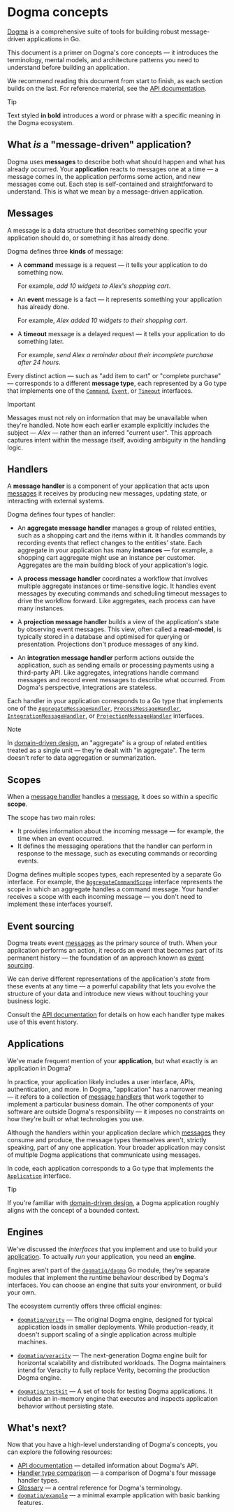 # Dogma concepts

[Dogma] is a comprehensive suite of tools for building robust message-driven
applications in Go.

This document is a primer on Dogma's core concepts — it introduces the
terminology, mental models, and architecture patterns you need to understand
before building an application.

We recommend reading this document from start to finish, as each section builds
on the last. For reference material, see the [API documentation].

> [!TIP]
> Text styled **in bold** introduces a word or phrase with a specific meaning
> in the Dogma ecosystem.

## What _is_ a "message-driven" application?

Dogma uses **messages** to describe both what should happen and what has already
occurred. Your **application** reacts to messages one at a time — a message
comes in, the application performs some action, and new messages come out. Each
step is self-contained and straightforward to understand. This is what we mean
by a message-driven application.

## Messages

A message is a data structure that describes something specific your application
should do, or something it has already done.

Dogma defines three **kinds** of message:

- A **command** message is a request — it tells your application to do something now.

  For example, _add 10 widgets to Alex's shopping cart_.

- An **event** message is a fact — it represents something your application has already done.

  For example, _Alex added 10 widgets to their shopping cart_.

- A **timeout** message is a delayed request — it tells your application to do something later.

  For example, _send Alex a reminder about their incomplete purchase after 24 hours_.

Every distinct action — such as "add item to cart" or "complete purchase" —
corresponds to a different **message type**, each represented by a Go type that
implements one of the [`Command`], [`Event`], or [`Timeout`] interfaces.

> [!IMPORTANT]
> Messages must not rely on information that may be unavailable when they're
> handled. Note how each earlier example explicitly includes the subject —
> _Alex_ — rather than an inferred "current user". This approach captures intent
> within the message itself, avoiding ambiguity in the handling logic.

## Handlers

A **message handler** is a component of your application that acts upon
[messages] it receives by producing new messages, updating state, or interacting
with external systems.

Dogma defines four types of handler:

- An **aggregate message handler** manages a group of related entities, such
  as a shopping cart and the items within it. It handles commands by recording
  events that reflect changes to the entities' state. Each aggregate in your
  application has many **instances** — for example, a shopping cart aggregate
  might use an instance per customer. Aggregates are the main building block of
  your application's logic.

- A **process message handler** coordinates a workflow that involves multiple
  aggregate instances or time-sensitive logic. It handles event messages by
  executing commands and scheduling timeout messages to drive the workflow
  forward. Like aggregates, each process can have many instances.

- A **projection message handler** builds a view of the application's state by
  observing event messages. This view, often called a **read-model**, is
  typically stored in a database and optimised for querying or presentation.
  Projections don't produce messages of any kind.

- An **integration message handler** perform actions outside the application,
  such as sending emails or processing payments using a third-party API. Like
  aggregates, integrations handle command messages and record event messages to
  describe what occurred. From Dogma's perspective, integrations are stateless.

Each handler in your application corresponds to a Go type that implements one
of the [`AggregateMessageHandler`], [`ProcessMessageHandler`],
[`IntegrationMessageHandler`], or [`ProjectionMessageHandler`] interfaces.

> [!NOTE]
> In [domain-driven design], an "aggregate" is a group of related entities
> treated as a single unit — they're dealt with "in aggregate". The term doesn't
> refer to data aggregation or summarization.

## Scopes

When a [message handler] handles a [message], it does so within a specific
**scope**.

The scope has two main roles:

- It provides information about the incoming message — for example, the time
  when an event occurred.
- It defines the messaging operations that the handler can perform in response
  to the message, such as executing commands or recording events.

Dogma defines multiple scopes types, each represented by a separate Go interface.
For example, the [`AggregateCommandScope`] interface represents the scope in
which an aggregate handles a command message. Your handler receives a scope with
each incoming message — you don't need to implement these interfaces yourself.

## Event sourcing

Dogma treats event [messages] as the primary source of truth. When your
application performs an action, it records an event that becomes part of its
permanent history — the foundation of an approach known as [event sourcing].

We can derive different representations of the application's _state_ from these
events at any time — a powerful capability that lets you evolve the structure of
your data and introduce new views without touching your business logic.

Consult the [API documentation] for details on how each handler type makes use
of this event history.

## Applications

We've made frequent mention of your **application**, but what exactly is an
application in Dogma?

In practice, your application likely includes a user interface, APIs,
authentication, and more. In Dogma, "application" has a narrower meaning — it
refers to a collection of [message handlers] that work together to implement a
particular business domain. The other components of your software are outside
Dogma's responsibility — it imposes no constraints on how they're built or what
technologies you use.

Although the handlers within your application declare which [messages] they
consume and produce, the message types themselves aren't, strictly speaking,
part of any one application. Your broader application may consist of multiple
Dogma applications that communicate using messages.

In code, each application corresponds to a Go type that implements the
[`Application`] interface.

> [!TIP]
> If you're familiar with [domain-driven design], a Dogma application roughly
> aligns with the concept of a bounded context.

## Engines

We've discussed the _interfaces_ that you implement and use to build your
[application]. To actually _run_ your application, you need an **engine**.

Engines aren't part of the [`dogmatiq/dogma`] Go module, they're separate
modules that implement the runtime behaviour described by Dogma's interfaces.
You can choose an engine that suits your environment, or build your own.

The ecosystem currently offers three official engines:

- [`dogmatiq/verity`] — The original Dogma engine, designed for typical application loads
  in smaller deployments. While production-ready, it doesn't support scaling of
  a single application across multiple machines.

- [`dogmatiq/veracity`] — The next-generation Dogma engine built for
  horizontal scalability and distributed workloads. The Dogma maintainers intend
  for Veracity to fully replace Verity, becoming _the_ production Dogma engine.

- [`dogmatiq/testkit`] — A set of tools for testing Dogma applications. It includes an
  in-memory engine that executes and inspects application behavior without
  persisting state.

## What's next?

Now that you have a high-level understanding of Dogma's concepts, you can
explore the following resources:

- [API documentation] — detailed information about Dogma's API.
- [Handler type comparison] — a comparison of Dogma's four message handler types.
- [Glossary] — a central reference for Dogma's terminology.
- [`dogmatiq/example`] — a minimal example application with basic banking features.

<!-- anchors -->

[message]: #messages
[messages]: #messages
[message handler]: #handlers
[message handlers]: #handlers
[application]: #applications

<!-- other documentation  -->

[dogma]: https://github.com/dogmatiq/dogma?tab=readme-ov-file#readme
[glossary]: glossary.md
[handler type comparison]: handler-type-comparison.md

<!-- go modules -->

[`dogmatiq/example`]: https://github.com/dogmatiq/example
[`dogmatiq/testkit`]: https://github.com/dogmatiq/testkit
[`dogmatiq/veracity`]: https://github.com/dogmatiq/veracity
[`dogmatiq/verity`]: https://github.com/dogmatiq/verity

<!-- API references -->

[api documentation]: https://pkg.go.dev/github.com/dogmatiq/dogma
[`AggregateCommandScope`]: https://pkg.go.dev/github.com/dogmatiq/dogma#AggregateCommandScope
[`AggregateMessageHandler`]: https://pkg.go.dev/github.com/dogmatiq/dogma#AggregateMessageHandler
[`Application`]: https://pkg.go.dev/github.com/dogmatiq/dogma#Application
[`Command`]: https://pkg.go.dev/github.com/dogmatiq/dogma#Command
[`dogmatiq/dogma`]: https://pkg.go.dev/github.com/dogmatiq/dogma
[`Event`]: https://pkg.go.dev/github.com/dogmatiq/dogma#Event
[`IntegrationMessageHandler`]: https://pkg.go.dev/github.com/dogmatiq/dogma#IntegrationMessageHandler
[`ProcessMessageHandler`]: https://pkg.go.dev/github.com/dogmatiq/dogma#ProcessMessageHandler
[`ProjectionMessageHandler`]: https://pkg.go.dev/github.com/dogmatiq/dogma#ProjectionMessageHandler
[`Timeout`]: https://pkg.go.dev/github.com/dogmatiq/dogma#Timeout

<!-- external references -->

[domain-driven design]: https://en.wikipedia.org/wiki/Domain-driven_design
[event sourcing]: https://martinfowler.com/eaaDev/EventSourcing.html
